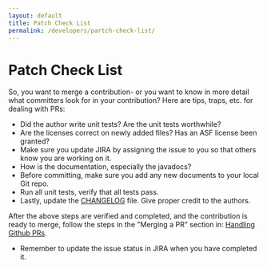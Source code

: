 ```yaml
---
layout: default
title: Patch Check List
permalink: /developers/partch-check-list/
---
```



# Patch Check List

So, you want to merge a contribution- or you want to know in more detail what committers look for in your contribution?
Here are tips, traps, etc. for dealing with
PRs:

  - Did the author write unit tests?  Are the unit tests worthwhile?
  - Are the licenses correct on newly added files? Has an ASF license been
granted?
  - Make sure you update JIRA by assigning the issue to you so that others
know you are working on it.
  - How is the documentation, especially the javadocs?
  - Before committing, make sure you add any new documents to your local Git repo.  
  - Run all unit tests, verify that all tests pass.
  - Lastly, update the [CHANGELOG](https://github.com/apache/mahout/blob/master/CHANGELOG) file. Give proper credit to the authors.
 
After the above steps are verified and completed, and the contribution is ready to merge, follow the steps in the "Merging a PR" section in: [Handling Github PRs](http://mahout.apache.org/developers/github.html).

 - Remember to update the issue status in JIRA when you have completed it.


  